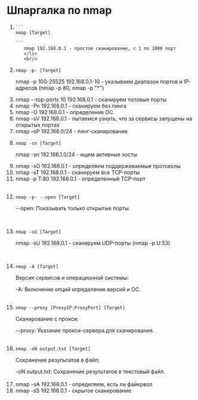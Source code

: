 # Шпаргалка по nmap

<ol>
  <li>
    
    ```
    nmap [Target]

    ```
       nmap 192.168.0.1 - простое сканирование, с 1 по 1000 порт
       </li>
       <br/>
<li>
  
```
nmap -p- [Target]

```
 
nmap -p 100-25525 192.168.0.1-10 - указываем диапазон портов и IP-адресов (nmap -p 80, nmap -p "*")
</li>
<li>nmap --top-ports 10 192.168.0.1 - сканируем топовые порты</li>
<li>nmap -Pn 192.168.0.1 - сканируем без пинга</li>

<li>nmap -O 192.168.0.1 - определение ОС</li>

<li>nmap -sV 192.168.0.1 - пытаемся узнать, что за сервисы запущены на открытых портах</li>
<li>nmap –sP 192.168.0/24 - пинг-сканирование</li>
<li>
  
  ```
nmap -sn [Target]

```
nmap -sn 192.168.1.0/24 - ищем активные хосты</li>
<li>nmap -sO 192.168.0.1 - определяем поддерживаемые протоколы</li>

<li>nmap -sT 192.168.0.1 - сканируем все TCP-порты</li>
<li>nmap -p T:80 192.168.0.1 - определенный TCP-порт</li>
<br>
<li>
  
  ```
  nmap -p- --open [Target]

  ```
--open: Показывать только открытые порты.
</li>
<br>
<li>
  
  ```
nmap -sU [Target]

```
nmap -sU 192.168.0.1 - сканируем UDP-порты (nmap -p U:53)</li>
<br>
<li>

  ```
nmap -A [Target]

```
<p>Версия сервисов и операционной системы: </p>
-A: Включение опций определения версий и ОС.
<br/>
</li>
<br/>
<li>

  ```
nmap --proxy [ProxyIP:ProxyPort] [Target]

```
<p>Сканирование с прокси:</p>
--proxy: Указание прокси-сервера для сканирования.
<br/>
</li>
<br/>
<li>

  ```
nmap -oN output.txt [Target]

```
<p>Сохранение результатов в файл:</p>
-oN output.txt: Сохранение результатов в текстовый файл.

</li>
<br>
<li>nmap -sA 192.168.0.1 - определяем, есть ли файервол</li>

<li>nmap -sS 192.168.0.1 - скрытое сканирование</li>
</ol> 
